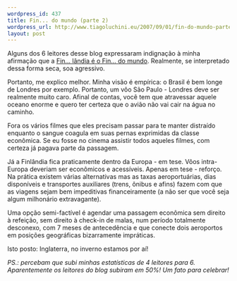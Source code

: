 ```yaml
--- 
wordpress_id: 437
title: Fin... do mundo (parte 2)
wordpress_url: http://www.tiagoluchini.eu/2007/09/01/fin-do-mundo-parte-2/
layout: post
---
```

Alguns dos 6 leitores desse blog expressaram indignação à minha afirmação que a <a href="http://www.tiagoluchini.eu/2007/08/30/fin-do-mundo/" target="_blank">Fin... lândia é o Fin... do mundo</a>. Realmente, se interpretado dessa forma seca, soa agressivo.

Portanto, me explico melhor. Minha visão é empírica: o Brasil é bem longe de Londres por exemplo. Portanto, um vôo São Paulo - Londres deve ser realmente muito caro. Afinal de contas, você tem que atravessar aquele oceano enorme e quero ter certeza que o avião não vai cair na água no caminho.

Fora os vários filmes que eles precisam passar para te manter distraído enquanto o sangue coagula em suas pernas exprimidas da classe econômica. Se eu fosse no cinema assistir todos aqueles filmes, com certeza já pagava parte da passagem.

Já a Finlândia fica praticamente dentro da Europa - em tese. Vôos intra-Europa deveriam ser econômicos e acessíveis. Apenas em tese - reforço. Na prática existem várias alternativas mas as taxas aeroportuárias, dias disponíveis e transportes auxiliares (trens, ônibus e afins) fazem com que as viagens sejam bem impeditivas financeiramente (a não ser que você seja algum milhonário extravagante).

Uma opção semi-factível é agendar uma passagem econômica sem direito à refeição, sem direito à check-in de malas, num período totalmente desconexo, com 7 meses de antecedência e que conecte dois aeroportos em posições geográficas bizarramente impráticas.

Isto posto: Inglaterra, no inverno estamos por aí!

<em>PS.: percebam que subi minhas estatísticas de 4 leitores para 6. Aparentemente os leitores do blog subiram em 50%! Um fato para celebrar! </em>
